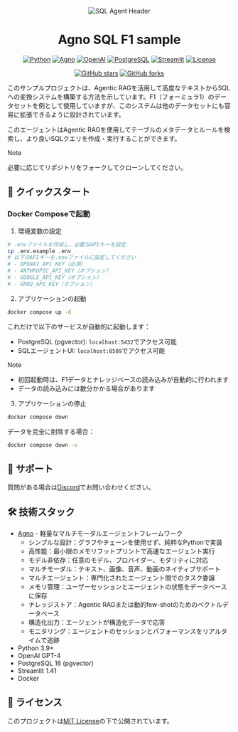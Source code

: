 <div align="center">

![SQL Agent Header](https://github.com/user-attachments/assets/a3979ece-da40-492c-87a2-e52b56c9f7e2)

# Agno SQL F1 sample

[![Python](https://img.shields.io/badge/Python-3.9%2B-blue)](https://www.python.org/)
[![Agno](https://img.shields.io/badge/Framework-Agno-purple)](https://docs.agno.com/)
[![OpenAI](https://img.shields.io/badge/OpenAI-GPT--4-brightgreen)](https://openai.com/)
[![PostgreSQL](https://img.shields.io/badge/PostgreSQL-16-blue)](https://www.postgresql.org/)
[![Streamlit](https://img.shields.io/badge/Streamlit-1.41-red)](https://streamlit.io/)
[![License](https://img.shields.io/badge/License-MIT-yellow)](LICENSE)

[![GitHub stars](https://img.shields.io/github/stars/Sunwood-ai-labs/agno-sql-f1-sample?style=social)](https://github.com/Sunwood-ai-labs/agno-sql-f1-sample/stargazers)
[![GitHub forks](https://img.shields.io/github/forks/Sunwood-ai-labs/agno-sql-f1-sample?style=social)](https://github.com/Sunwood-ai-labs/agno-sql-f1-sample/network/members)

</div>

このサンプルプロジェクトは、Agentic RAGを活用して高度なテキストからSQLへの変換システムを構築する方法を示しています。F1（フォーミュラ1）のデータセットを例として使用していますが、このシステムは他のデータセットにも容易に拡張できるように設計されています。

このエージェントはAgentic RAGを使用してテーブルのメタデータとルールを検索し、より良いSQLクエリを作成・実行することができます。

> [!NOTE]
> 必要に応じてリポジトリをフォークしてクローンしてください。

## 🚀 クイックスタート

### Docker Composeで起動

1. 環境変数の設定
```bash
# .envファイルを作成し、必要なAPIキーを設定
cp .env.example .env
# 以下のAPIキーを.envファイルに設定してください
# - OPENAI_API_KEY（必須）
# - ANTHROPIC_API_KEY（オプション）
# - GOOGLE_API_KEY（オプション）
# - GROQ_API_KEY（オプション）
```

2. アプリケーションの起動
```bash
docker compose up -d
```

これだけで以下のサービスが自動的に起動します：
- PostgreSQL (pgvector): `localhost:5432`でアクセス可能
- SQLエージェントUI: `localhost:8509`でアクセス可能

> [!NOTE]
> - 初回起動時は、F1データとナレッジベースの読み込みが自動的に行われます
> - データの読み込みには数分かかる場合があります

3. アプリケーションの停止
```bash
docker compose down
```

データを完全に削除する場合：
```bash
docker compose down -v
```

## 💬 サポート

質問がある場合は[Discord](https://agno.link/discord)でお問い合わせください。

## 🛠️ 技術スタック

- [Agno](https://docs.agno.com) - 軽量なマルチモーダルエージェントフレームワーク
  - シンプルな設計：グラフやチェーンを使用せず、純粋なPythonで実装
  - 高性能：最小限のメモリフットプリントで高速なエージェント実行
  - モデル非依存：任意のモデル、プロバイダー、モダリティに対応
  - マルチモーダル：テキスト、画像、音声、動画のネイティブサポート
  - マルチエージェント：専門化されたエージェント間でのタスク委譲
  - メモリ管理：ユーザーセッションとエージェントの状態をデータベースに保存
  - ナレッジストア：Agentic RAGまたは動的few-shotのためのベクトルデータベース
  - 構造化出力：エージェントが構造化データで応答
  - モニタリング：エージェントのセッションとパフォーマンスをリアルタイムで追跡
- Python 3.9+
- OpenAI GPT-4
- PostgreSQL 16 (pgvector)
- Streamlit 1.41
- Docker

## 📄 ライセンス

このプロジェクトは[MIT License](LICENSE)の下で公開されています。
